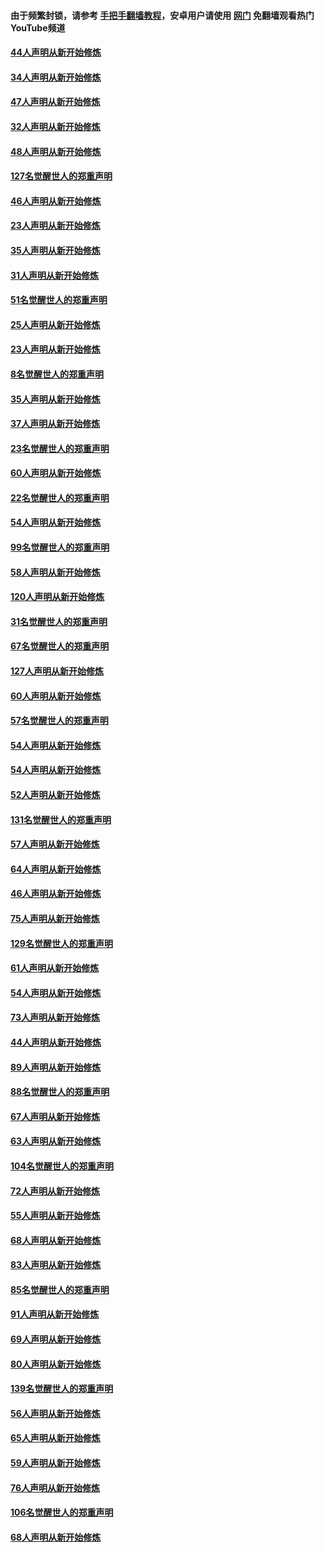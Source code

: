 #### 由于频繁封锁，请参考 [手把手翻墙教程](https://github.com/gfw-breaker/guides/wiki/)，安卓用户请使用 [网门](https://github.com/gfw-breaker/nogfw/blob/master/dl.md?t=02281500) 免翻墙观看热门YouTube频道 

#### [44人声明从新开始修炼](../pages/91/421422.md?t=02281500) 

#### [34人声明从新开始修炼](../pages/91/421322.md?t=02281500) 

#### [47人声明从新开始修炼](../pages/91/421264.md?t=02281500) 

#### [32人声明从新开始修炼](../pages/91/421225.md?t=02281500) 

#### [48人声明从新开始修炼](../pages/91/421202.md?t=02281500) 

#### [127名觉醒世人的郑重声明](../pages/91/421224.md?t=02281500) 

#### [46人声明从新开始修炼](../pages/91/421203.md?t=02281500) 

#### [23人声明从新开始修炼](../pages/91/421138.md?t=02281500) 

#### [35人声明从新开始修炼](../pages/91/421122.md?t=02281500) 

#### [31人声明从新开始修炼](../pages/91/421081.md?t=02281500) 

#### [51名觉醒世人的郑重声明](../pages/91/421080.md?t=02281500) 

#### [25人声明从新开始修炼](../pages/91/421020.md?t=02281500) 

#### [23人声明从新开始修炼](../pages/91/420884.md?t=02281500) 

#### [8名觉醒世人的郑重声明](../pages/91/420883.md?t=02281500) 

#### [35人声明从新开始修炼](../pages/91/420809.md?t=02281500) 

#### [37人声明从新开始修炼](../pages/91/420766.md?t=02281500) 

#### [23名觉醒世人的郑重声明](../pages/91/420765.md?t=02281500) 

#### [60人声明从新开始修炼](../pages/91/420727.md?t=02281500) 

#### [22名觉醒世人的郑重声明](../pages/91/420726.md?t=02281500) 

#### [54人声明从新开始修炼](../pages/91/420529.md?t=02281500) 

#### [99名觉醒世人的郑重声明](../pages/91/420528.md?t=02281500) 

#### [58人声明从新开始修炼](../pages/91/420198.md?t=02281500) 

#### [120人声明从新开始修炼](../pages/91/420141.md?t=02281500) 

#### [31名觉醒世人的郑重声明](../pages/91/420197.md?t=02281500) 

#### [67名觉醒世人的郑重声明](../pages/91/420140.md?t=02281500) 

#### [127人声明从新开始修炼](../pages/91/420082.md?t=02281500) 

#### [60人声明从新开始修炼](../pages/91/420081.md?t=02281500) 

#### [57名觉醒世人的郑重声明](../pages/91/420080.md?t=02281500) 

#### [54人声明从新开始修炼](../pages/91/419533.md?t=02281500) 

#### [54人声明从新开始修炼](../pages/91/419532.md?t=02281500) 

#### [52人声明从新开始修炼](../pages/91/419531.md?t=02281500) 

#### [131名觉醒世人的郑重声明](../pages/91/419530.md?t=02281500) 

#### [57人声明从新开始修炼](../pages/91/419430.md?t=02281500) 

#### [64人声明从新开始修炼](../pages/91/419429.md?t=02281500) 

#### [46人声明从新开始修炼](../pages/91/419428.md?t=02281500) 

#### [75人声明从新开始修炼](../pages/91/419427.md?t=02281500) 

#### [129名觉醒世人的郑重声明](../pages/91/419426.md?t=02281500) 

#### [61人声明从新开始修炼](../pages/91/419198.md?t=02281500) 

#### [54人声明从新开始修炼](../pages/91/419197.md?t=02281500) 

#### [73人声明从新开始修炼](../pages/91/419196.md?t=02281500) 

#### [44人声明从新开始修炼](../pages/91/419075.md?t=02281500) 

#### [89人声明从新开始修炼](../pages/91/419074.md?t=02281500) 

#### [88名觉醒世人的郑重声明](../pages/91/419195.md?t=02281500) 

#### [67人声明从新开始修炼](../pages/91/419073.md?t=02281500) 

#### [63人声明从新开始修炼](../pages/91/419072.md?t=02281500) 

#### [104名觉醒世人的郑重声明](../pages/91/419071.md?t=02281500) 

#### [72人声明从新开始修炼](../pages/91/418902.md?t=02281500) 

#### [55人声明从新开始修炼](../pages/91/418901.md?t=02281500) 

#### [68人声明从新开始修炼](../pages/91/418900.md?t=02281500) 

#### [83人声明从新开始修炼](../pages/91/418757.md?t=02281500) 

#### [85名觉醒世人的郑重声明](../pages/91/418899.md?t=02281500) 

#### [91人声明从新开始修炼](../pages/91/418756.md?t=02281500) 

#### [69人声明从新开始修炼](../pages/91/418755.md?t=02281500) 

#### [80人声明从新开始修炼](../pages/91/418754.md?t=02281500) 

#### [139名觉醒世人的郑重声明](../pages/91/418753.md?t=02281500) 

#### [56人声明从新开始修炼](../pages/91/418594.md?t=02281500) 

#### [65人声明从新开始修炼](../pages/91/418593.md?t=02281500) 

#### [59人声明从新开始修炼](../pages/91/418592.md?t=02281500) 

#### [76人声明从新开始修炼](../pages/91/418431.md?t=02281500) 

#### [106名觉醒世人的郑重声明](../pages/91/418591.md?t=02281500) 

#### [68人声明从新开始修炼](../pages/91/418430.md?t=02281500) 

